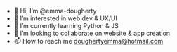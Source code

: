 - 👋 Hi, I’m @emma-dougherty
- 👀 I’m interested in web dev & UX/UI
- 🌱 I’m currently learning Python & JS
- 💞️ I’m looking to collaborate on website & app creation
- 📫 How to reach me doughertyemma@hotmail.com

<!---
emma-dougherty/emma-dougherty is a ✨ special ✨ repository because its `README.md` (this file) appears on your GitHub profile.
You can click the Preview link to take a look at your changes.
--->
